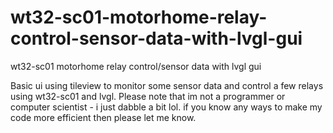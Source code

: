 # wt32-sc01-motorhome-relay-control-sensor-data-with-lvgl-gui
wt32-sc01 motorhome relay control/sensor data with lvgl gui


Basic ui using tileview to monitor some sensor data and control a few relays using wt32-sc01 and lvgl. 
Please note that im not a programmer or computer scientist - i just dabble a bit lol. if you know any ways to make my code more efficient then please let me know.
